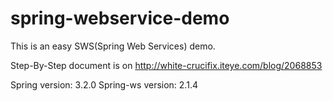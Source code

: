 spring-webservice-demo
======================

This is an easy SWS(Spring Web Services) demo.

Step-By-Step document is on http://white-crucifix.iteye.com/blog/2068853

Spring version: 3.2.0
Spring-ws version: 2.1.4